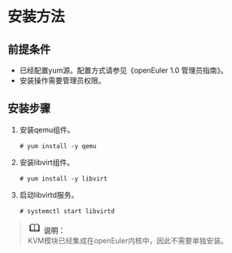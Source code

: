 # 安装方法<a name="ZH-CN_TOPIC_0183154307"></a>

## 前提条件<a name="section384419253224"></a>

-   已经配置yum源。配置方式请参见《openEuler 1.0 管理员指南》。
-   安装操作需要管理员权限。

## 安装步骤<a name="section69303417316"></a>

1.  安装qemu组件。

    ```
    # yum install -y qemu
    ```

2.  安装libvirt组件。

    ```
    # yum install -y libvirt
    ```

3.  启动libvirtd服务。

    ```
    # systemctl start libvirtd
    ```


>![](public_sys-resources/icon-note.gif) **说明：**   
>KVM模块已经集成在openEuler内核中，因此不需要单独安装。  

